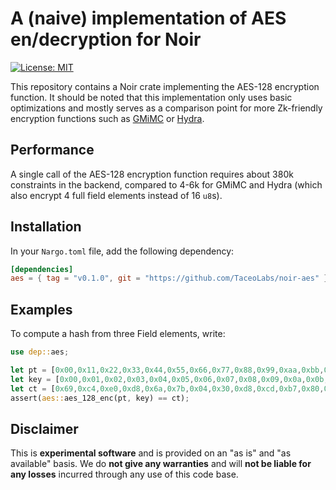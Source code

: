 # A (naive) implementation of AES en/decryption for Noir

[![License: MIT](https://img.shields.io/badge/License-MIT-yellow.svg)](https://opensource.org/licenses/MIT)

This repository contains a Noir crate implementing the AES-128 encryption function.
It should be noted that this implementation only uses basic optimizations and mostly serves as a comparison point for more Zk-friendly encryption functions such as
[GMiMC](https://github.com/TaceoLabs/noir-gmimc) or [Hydra](https://github.com/TaceoLabs/noir-aes).

## Performance

A single call of the AES-128 encryption function requires about 380k constraints in the backend, compared to 4-6k for GMiMC and Hydra (which also encrypt 4 full field elements instead of 16 `u8`s).

## Installation

In your `Nargo.toml` file, add the following dependency:

```toml
[dependencies]
aes = { tag = "v0.1.0", git = "https://github.com/TaceoLabs/noir-aes" }
```

## Examples

To compute a hash from three Field elements, write:

```Rust
use dep::aes;

let pt = [0x00,0x11,0x22,0x33,0x44,0x55,0x66,0x77,0x88,0x99,0xaa,0xbb,0xcc,0xdd,0xee,0xff];
let key = [0x00,0x01,0x02,0x03,0x04,0x05,0x06,0x07,0x08,0x09,0x0a,0x0b,0x0c,0x0d,0x0e,0x0f];
let ct = [0x69,0xc4,0xe0,0xd8,0x6a,0x7b,0x04,0x30,0xd8,0xcd,0xb7,0x80,0x70,0xb4,0xc5,0x5a];
assert(aes::aes_128_enc(pt, key) == ct);
```

## Disclaimer

This is **experimental software** and is provided on an "as is" and "as available" basis. We do **not give any warranties** and will **not be liable for any losses** incurred through any use of this code base.
